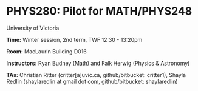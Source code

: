 # PHYS280: Pilot for MATH/PHYS248

University of Victoria

__Time:__ Winter session, 2nd term, TWF 12:30 - 13:20pm

__Room:__ MacLaurin Building D016

__Instructors:__ Ryan Budney (Math) and Falk Herwig (Physics & Astronomy) 

__TAs:__ Christian Ritter (critter[a]uvic.ca, github/bitbucket: critter1), Shayla Redlin (shaylaredlin at gmail dot com, github/bitbucket: shaylaredlin)
